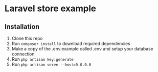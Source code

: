 # Laravel store example

## Installation
1. Clone this repo
2. Run `composer install` to download required dependencies
3. Make a copy of the .env.example called .env and setup your database connection
4. Run `php artisan key:generate`
5. Run `php artisan serve --host=0.0.0.0`